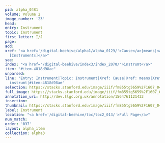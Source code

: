 ```yaml
---
pid: alpha_0481
volume: Volume 2
image_number: '23'
head: 
entry: Instrument
topic: Instrument
first_letter: I/J
page: 
add: 
xref: "<a href='/digital-beehive/alpha1/alpha_0129/'>Cause</a>|means|<a href='/digital-beehive/toc/toc2_412/'>2378
  [Instruments]</a>"
see: 
index: "<a href='/digital-beehive/index3/index_2070/'>instrumt</a>"
item: "#item-4818d98ae"
unparsed: 
line: 'Entry: Instrument|Topic: Instrument|Xref: Cause|Xref: means|Xref: 2378 [Instruments]|Index:
  instrumt|#item-4818d98ae'
selection: https://stacks.stanford.edu/image/iiif/fm855tg5659%2F1607_0490/354,4474,3026,591/full/0/default.jpg
full_image: https://stacks.stanford.edu/image/iiif/fm855tg5659%2F1607_0490/full/full/0/default.jpg
annotation_uri: http://dev.llgc.org.uk/annotation/1564761121433
insertion: 
thumbnail: https://stacks.stanford.edu/image/iiif/fm855tg5659%2F1607_0490/354,4474,600,180/250,/0/default.jpg
label: Instrument
location: "<a href='/digital-beehive/toc/toc2_013/'>Full Page</a>"
num_match: 
order: '037'
layout: alpha_item
collection: alpha3
---
```

